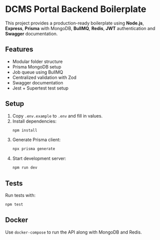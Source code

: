 # DCMS Portal Backend Boilerplate

This project provides a production-ready boilerplate using **Node.js**, **Express**, **Prisma** with MongoDB, **BullMQ**, **Redis**, **JWT** authentication and **Swagger** documentation.

## Features
- Modular folder structure
- Prisma MongoDB setup
- Job queue using BullMQ
- Centralized validation with Zod
- Swagger documentation
- Jest + Supertest test setup

## Setup

1. Copy `.env.example` to `.env` and fill in values.
2. Install dependencies:
   ```bash
   npm install
   ```
3. Generate Prisma client:
   ```bash
   npx prisma generate
   ```
4. Start development server:
   ```bash
   npm run dev
   ```

## Tests

Run tests with:
```bash
npm test
```

## Docker

Use `docker-compose` to run the API along with MongoDB and Redis.
